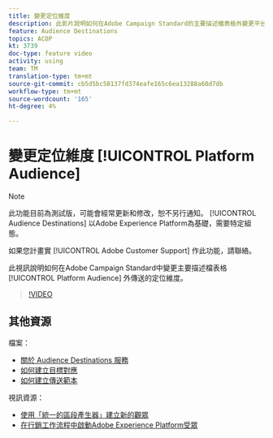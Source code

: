 ```yaml
---
title: 變更定位維度
description: 此影片說明如何在Adobe Campaign Standard的主要描述檔表格外變更平台對象傳送的目標維度。
feature: Audience Destinations
topics: ACOP
kt: 3739
doc-type: feature video
activity: using
team: TM
translation-type: tm+mt
source-git-commit: cb5d5bc58137fd374eafe165c6ea13288a60d7db
workflow-type: tm+mt
source-wordcount: '165'
ht-degree: 4%

---
```



# 變更定位維度 [!UICONTROL Platform Audience]

>[!NOTE]
>
>此功能目前為測試版，可能會經常更新和修改，恕不另行通知。 [!UICONTROL Audience Destinations] 以Adobe Experience Platform為基礎，需要特定組態。
>
>如果您計畫實 [!UICONTROL Adobe Customer Support] 作此功能，請聯絡。

此視訊說明如何在Adobe Campaign Standard中變更主要描述檔表格 [!UICONTROL Platform Audience] 外傳送的定位維度。

>[!VIDEO](https://video.tv.adobe.com/v/30151?quality=12)

## 其他資源

檔案：

* [關於 Audience Destinations 服務](https://docs.adobe.com/content/help/en/campaign-standard/using/profiles-and-audiences/working-with-adobe-experience-platform/aep-about-audience-destinations-service.html)
* [如何建立目標對應](https://docs.adobe.com/content/help/en/campaign-standard/using/administrating/application-settings/target-mappings-in-campaign.html)
* [如何建立傳送範本](https://docs.adobe.com/content/help/en/campaign-standard/using/getting-started/marketing-plans/marketing-activity-templates.html)

視訊資源：

* [使用「統一的區段產生器」建立新的觀眾](/help/profiles-and-audiences/audience-destinations/creating-audiences-using-segment-builder.md)
* [在行銷工作流程中啟動Adobe Experience Platform受眾](/help/profiles-and-audiences/audience-destinations/activating-aep-audiences.md)

